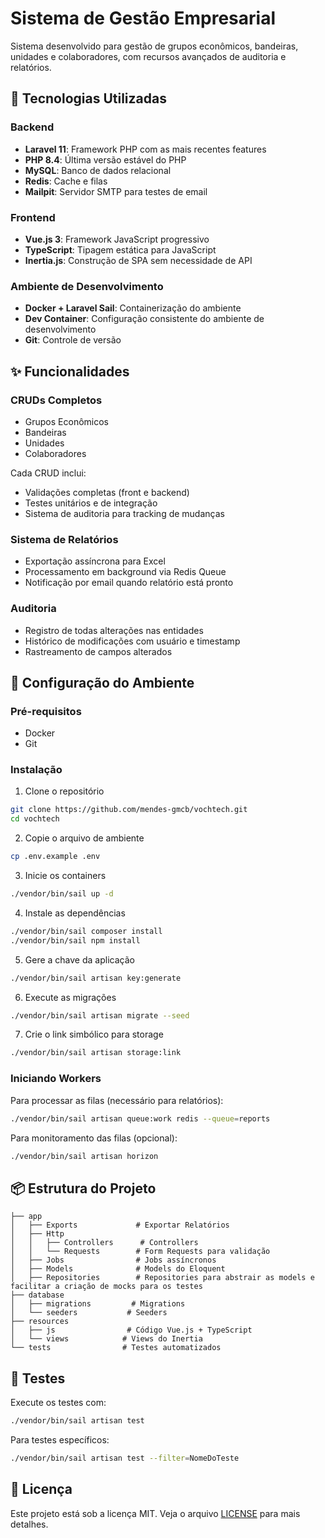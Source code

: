 # Sistema de Gestão Empresarial

Sistema desenvolvido para gestão de grupos econômicos, bandeiras, unidades e colaboradores, com recursos avançados de auditoria e relatórios.

## 🚀 Tecnologias Utilizadas

### Backend
- **Laravel 11**: Framework PHP com as mais recentes features
- **PHP 8.4**: Última versão estável do PHP
- **MySQL**: Banco de dados relacional
- **Redis**: Cache e filas
- **Mailpit**: Servidor SMTP para testes de email

### Frontend
- **Vue.js 3**: Framework JavaScript progressivo
- **TypeScript**: Tipagem estática para JavaScript
- **Inertia.js**: Construção de SPA sem necessidade de API

### Ambiente de Desenvolvimento
- **Docker + Laravel Sail**: Containerização do ambiente
- **Dev Container**: Configuração consistente do ambiente de desenvolvimento
- **Git**: Controle de versão

## ✨ Funcionalidades

### CRUDs Completos
- Grupos Econômicos
- Bandeiras
- Unidades
- Colaboradores

Cada CRUD inclui:
- Validações completas (front e backend)
- Testes unitários e de integração
- Sistema de auditoria para tracking de mudanças

### Sistema de Relatórios
- Exportação assíncrona para Excel
- Processamento em background via Redis Queue
- Notificação por email quando relatório está pronto

### Auditoria
- Registro de todas alterações nas entidades
- Histórico de modificações com usuário e timestamp
- Rastreamento de campos alterados

## 🔧 Configuração do Ambiente

### Pré-requisitos
- Docker
- Git

### Instalação

1. Clone o repositório
```bash
git clone https://github.com/mendes-gmcb/vochtech.git
cd vochtech
```

2. Copie o arquivo de ambiente
```bash
cp .env.example .env
```

3. Inicie os containers
```bash
./vendor/bin/sail up -d
```

4. Instale as dependências
```bash
./vendor/bin/sail composer install
./vendor/bin/sail npm install
```

5. Gere a chave da aplicação
```bash
./vendor/bin/sail artisan key:generate
```

6. Execute as migrações
```bash
./vendor/bin/sail artisan migrate --seed
```

7. Crie o link simbólico para storage
```bash
./vendor/bin/sail artisan storage:link
```

### Iniciando Workers

Para processar as filas (necessário para relatórios):
```bash
./vendor/bin/sail artisan queue:work redis --queue=reports
```

Para monitoramento das filas (opcional):
```bash
./vendor/bin/sail artisan horizon
```

## 📦 Estrutura do Projeto

```
├── app
│   ├── Exports             # Exportar Relatórios 
│   ├── Http
│   │   ├── Controllers      # Controllers
│   │   └── Requests        # Form Requests para validação
│   ├── Jobs                # Jobs assíncronos
│   ├── Models              # Models do Eloquent
│   ├── Repositories        # Repositories para abstrair as models e facilitar a criação de mocks para os testes
├── database
│   ├── migrations         # Migrations
│   └── seeders           # Seeders
├── resources
│   ├── js                # Código Vue.js + TypeScript
│   └── views            # Views do Inertia
└── tests                # Testes automatizados
```

## 🧪 Testes

Execute os testes com:
```bash
./vendor/bin/sail artisan test
```

Para testes específicos:
```bash
./vendor/bin/sail artisan test --filter=NomeDoTeste
```

## 📄 Licença

Este projeto está sob a licença MIT. Veja o arquivo [LICENSE](LICENSE) para mais detalhes.